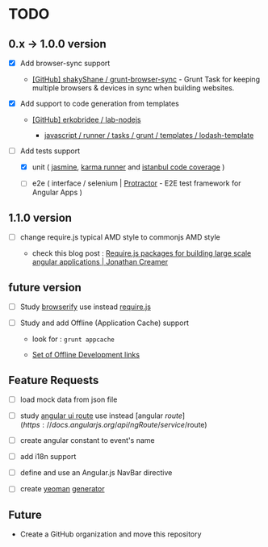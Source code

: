 # TODO

## 0.x -> 1.0.0 version

- [x] Add browser-sync support

  * [[GitHub] shakyShane / grunt-browser-sync](https://github.com/shakyShane/grunt-browser-sync) - Grunt Task for keeping multiple browsers & devices in sync when building websites.

- [x] Add support to code generation from templates 

  - [[GitHub] erkobridee / lab-nodejs](https://github.com/erkobridee/lab-nodejs)

    - [javascript / runner / tasks / grunt / templates / lodash-template](https://github.com/erkobridee/lab-nodejs/tree/master/javascript/runner/task/grunt/templates/lodash-template)

- [ ] Add tests support

  - [x] unit ( [jasmine](https://jasmine.github.io/), [karma runner](https://karma-runner.github.io/) and [istanbul code coverage](https://gotwarlost.github.io/istanbul/) )

  - [ ] e2e ( interface / selenium | [Protractor](https://angular.github.io/protractor/) - E2E test framework for Angular Apps )


## 1.1.0 version

- [ ] change require.js typical AMD style to commonjs AMD style 

  - check this blog post : [Require.js packages for building large scale angular applications | Jonathan Creamer](http://jonathancreamer.com/require-js-packages-for-building-large-scale-angular-applications/)


## future version

- [ ] Study [browserify](http://browserify.org/) use instead [require.js](http://requirejs.org/)

- [ ] Study and add Offline (Application Cache) support

  * look for : `grunt appcache`

  * [Set of Offline Development links](https://github.com/soudev/knowledge.mine/blob/master/stuff/frontend.html5.md#offline)


## Feature Requests

- [ ] load mock data from json file

- [ ] study [angular ui route](https://github.com/angular-ui/ui-router) use instead [angular $route](https://docs.angularjs.org/api/ngRoute/service/$route)

- [ ] create angular constant to event's name

- [ ] add i18n support

- [ ] define and use an Angular.js NavBar directive

- [ ] create [yeoman](http://yeoman.io/) [generator](http://yeoman.io/authoring/)


## Future

* Create a GitHub organization and move this repository
